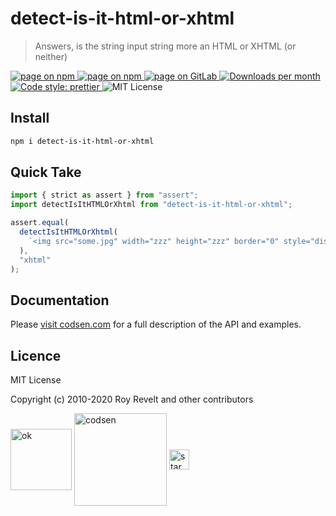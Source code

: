 # detect-is-it-html-or-xhtml

> Answers, is the string input string more an HTML or XHTML (or neither)

<div class="package-badges">
  <a href="https://www.npmjs.com/package/detect-is-it-html-or-xhtml" rel="nofollow noreferrer noopener">
    <img src="https://img.shields.io/badge/-npm-blue?style=flat-square" alt="page on npm">
  </a>
  <a href="https://codsen.com/os/detect-is-it-html-or-xhtml" rel="nofollow noreferrer noopener">
    <img src="https://img.shields.io/badge/-Codsen-blue?style=flat-square" alt="page on npm">
  </a>
  <a href="https://gitlab.com/codsen/codsen/tree/master/packages/detect-is-it-html-or-xhtml" rel="nofollow noreferrer noopener">
    <img src="https://img.shields.io/badge/-GitLab-blue?style=flat-square" alt="page on GitLab">
  </a>
  <a href="https://npmcharts.com/compare/detect-is-it-html-or-xhtml?interval=30" rel="nofollow noreferrer noopener" target="_blank">
    <img src="https://img.shields.io/npm/dm/detect-is-it-html-or-xhtml.svg?style=flat-square" alt="Downloads per month">
  </a>
  <a href="https://prettier.io" rel="nofollow noreferrer noopener" target="_blank">
    <img src="https://img.shields.io/badge/code_style-prettier-brightgreen.svg?style=flat-square" alt="Code style: prettier">
  </a>
  <img src="https://img.shields.io/badge/licence-MIT-brightgreen.svg?style=flat-square" alt="MIT License">
</div>

## Install

```bash
npm i detect-is-it-html-or-xhtml
```

## Quick Take

```js
import { strict as assert } from "assert";
import detectIsItHTMLOrXhtml from "detect-is-it-html-or-xhtml";

assert.equal(
  detectIsItHTMLOrXhtml(
    `<img src="some.jpg" width="zzz" height="zzz" border="0" style="display:block;" alt="zzz"/>`
  ),
  "xhtml"
);
```

## Documentation

Please [visit codsen.com](https://codsen.com/os/detect-is-it-html-or-xhtml/) for a full description of the API and examples.

## Licence

MIT License

Copyright (c) 2010-2020 Roy Revelt and other contributors

<img src="https://codsen.com/images/png-codsen-ok.png" width="98" alt="ok" align="center"> <img src="https://codsen.com/images/png-codsen-1.png" width="148" alt="codsen" align="center"> <img src="https://codsen.com/images/png-codsen-star-small.png" width="32" alt="star" align="center">
